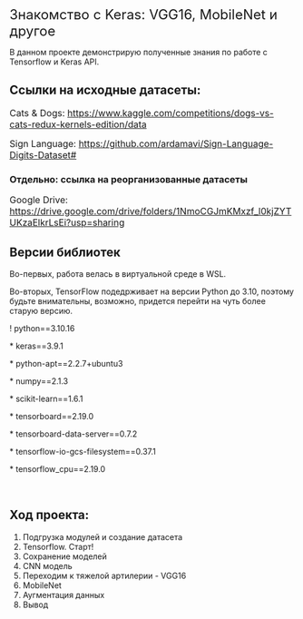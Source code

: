 
<span style="font-size: 24px">Знакомство с Keras: VGG16, MobileNet и другое</span>
<br>
<p>В данном проекте демонстрирую полученные знания по работе с Tensorflow и Keras API.</p>

## Ссылки на исходные датасеты: 

<span style="font-size: 16px">Cats & Dogs: https://www.kaggle.com/competitions/dogs-vs-cats-redux-kernels-edition/data</span>

<span style="font-size: 16px">Sign Language: https://github.com/ardamavi/Sign-Language-Digits-Dataset# </span>

### Отдельно: ссылка на реорганизованные датасеты

<span style="font-size: 16px">Google Drive: https://drive.google.com/drive/folders/1NmoCGJmKMxzf_l0kjZYTUKzaElkrLsEi?usp=sharing </span>

## Версии библиотек
<p> Во-первых, работа велась в виртуальной среде в WSL. </p>
<p> Во-вторых, TensorFlow подедрживает на версии Python до 3.10, поэтому будьте внимательны, возможно, придется перейти на чуть более старую версию.</p>
<p>! python==3.10.16 </p>
<p> * keras==3.9.1</p>
<p> * python-apt==2.2.7+ubuntu3</p>
<p> * numpy==2.1.3</p>
<p> * scikit-learn==1.6.1</p>
<p> * tensorboard==2.19.0</p>
<p> * tensorboard-data-server==0.7.2</p>
<p> * tensorflow-io-gcs-filesystem==0.37.1</p>
<p> * tensorflow_cpu==2.19.0</p>
<br>

## Ход проекта:
1. Подгрузка модулей и создание датасета
2. Tensorflow. Старт!
3. Сохранение моделей
4. CNN модель
5. Переходим к тяжелой артилерии - VGG16
6. MobileNet
7. Аугментация данных
8. Вывод
